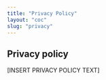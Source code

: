 ```yaml
---
title: "Privacy Policy"
layout: "coc"
slug: "privacy"
---
```



## Privacy policy

[INSERT PRIVACY POLICY TEXT]

